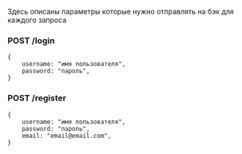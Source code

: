 Здесь описаны параметры которые нужно отправлять на бэк для каждого запроса
<h3>POST /login</h3>

```
{
    username: "имя пользователя",
    password: "пароль",
}
```
<h3>POST /register</h3>


```
{
    username: "имя пользователя",
    password: "пароль",
    email: "email@email.com",
}
```
